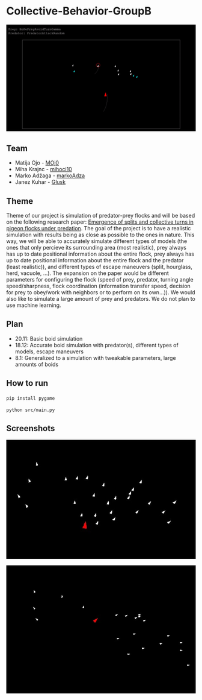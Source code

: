 # Collective-Behavior-GroupB

![demoGIF](/demo.gif)


## Team

- Matija Ojo - [MOj0](https://github.com/MOj0)
- Miha Krajnc - [mihoci10](https://github.com/mihoci10)
- Marko Adžaga - [markoAdza](https://github.com/markoAdza)
- Janez Kuhar  - [Glusk](https://github.com/Glusk)


## Theme

Theme of our project is simulation of predator-prey flocks and will be based on the following research paper: [Emergence of splits and collective turns in pigeon flocks under predation](https://royalsocietypublishing.org/doi/10.1098/rsos.211898).
The goal of the project is to have a realistic simulation with results being as close as possible to the ones in nature.
This way, we will be able to accurately simulate different types of models (the ones that only percieve its surrounding area (most realistic), prey always has up to date positional information about the entire flock, prey always has up to date positional information about the entire flock and the predator (least realistic)), and different types of escape maneuvers (split, hourglass, herd, vacuole, ...).
The expansion on the paper would be different parameters for configuring the flock (speed of prey, predator, turning angle speed/sharpness, flock coordination (information transfer speed, decision for prey to obey/work with neighbors or to perform on its own...)).
We would also like to simulate a large amount of prey and predators.
We do not plan to use machine learning.

## Plan

- 20.11: Basic boid simulation
- 18.12: Accurate boid simulation with predator(s), different types of models, escape maneuvers
- 8.1: Generalized to a simulation with tweakable parameters, large amounts of boids

## How to run

``pip install pygame``

``python src/main.py``

## Screenshots

![ScreenShot](/report/fig/boids_step_233.jpg)

![ScreenShot](/report/fig/boids_step_261.jpg)

